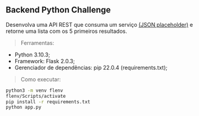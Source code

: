 ## Backend Python Challenge

Desenvolva uma API REST que consuma um serviço [(JSON placeholder)](https://jsonplaceholder.typicode.com/todos) e retorne uma lista com os 5 primeiros resultados.

> Ferramentas:

-   Python 3.10.3;
-   Framework: Flask 2.0.3;
-   Gerenciador de dependências: pip 22.0.4 (requirements.txt);

> Como executar:

```sh
python3 -m venv flenv
flenv/Scripts/activate
pip install -r requirements.txt
python app.py
```
